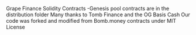 Grape Finance Solidity Contracts
    -Genesis pool contracts are in the distribution folder
    Many thanks to Tomb Finance and the OG Basis Cash
    Our code was forked and modified from Bomb.money contracts under MIT License 
